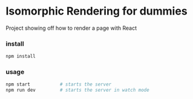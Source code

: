 # Isomorphic Rendering for dummies

Project showing off how to render a page with React

### install

```sh
npm install
```

### usage

```sh
npm start           # starts the server
npm run dev         # starts the server in watch mode
```
